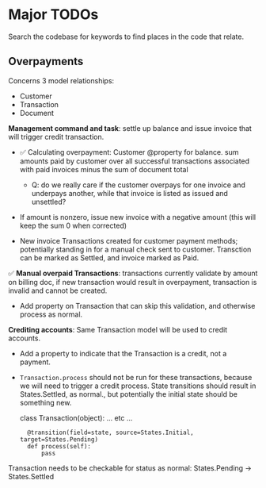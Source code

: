 # Major TODOs

Search the codebase for keywords to find places in the code that relate.

## Overpayments

Concerns 3 model relationships:

 - Customer
 - Transaction
 - Document

__Management command and task__: settle up balance and issue invoice that
will trigger credit transaction.

- ✅ Calculating overpayment: Customer @property for balance. sum amounts paid
  by customer over all successful transactions associated with paid invoices
  minus the sum of document total

  - Q: do we really care if the customer overpays for one invoice and underpays
    another, while that invoice is listed as issued and unsettled?

- If amount is nonzero, issue new invoice with a negative amount (this will
  keep the sum 0 when corrected)

- New invoice Transactions created for customer payment methods; potentially
  standing in for a manual check sent to customer. Transction can be marked
  as Settled, and invoice marked as Paid.


✅ __Manual overpaid Transactions__: transactions currently validate by amount on
billing doc, if new transaction would result in overpayment, transaction is
invalid and cannot be created.

- Add property on Transaction that can skip this validation, and otherwise
  process as normal.


__Crediting accounts__: Same Transaction model will be used to credit accounts.

- Add a property to indicate that the Transaction is a credit, not a payment.

- `Transaction.process` should not be run for these transactions, because we
  will need to trigger a credit process. State transitions should result in
  States.Settled, as normal., but potentially the initial state should be
  something new.

    class Transaction(object):
        ... etc ... 

        @transition(field=state, source=States.Initial, target=States.Pending)
        def process(self):
            pass

Transaction needs to be checkable for status as normal: States.Pending ->
States.Settled



